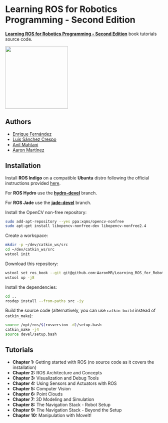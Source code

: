 # Learning ROS for Robotics Programming - Second Edition #

[**Learning ROS for Robotics Programming - Second Edition**](https://www.packtpub.com/hardware-and-creative/learning-ros-robotics-programming-%E2%80%93-second-edition) book tutorials source code.

<a href="https://www.packtpub.com/hardware-and-creative/learning-ros-robotics-programming-%E2%80%93-second-edition"><img src=https://www.packtpub.com/sites/default/files/7580OS_Learning%20ROS%20for%20Robotics%20Programming%20-%20Second%20Edition.jpg width=200/></a>

## Authors ##

* [Enrique Fernández](https://github.com/efernandez)
* [Luis Sánchez Crespo](https://github.com/LuisSC)
* [Anil Mahtani](https://github.com/Anilm3)
* [Aaron Martínez](https://github.com/AaronMR)

## Installation ##

Install **ROS Indigo** on a compatible **Ubuntu** distro following the official instructions provided [here](http://wiki.ros.org/hydro/Installation/Ubuntu).

For **ROS Hydro** use the [**hydro-devel**](https://github.com/AaronMR/Learning_ROS_for_Robotics_Programming_2nd_edition/tree/hydro-devel) branch.

For **ROS Jade** use the [**jade-devel**](https://github.com/AaronMR/Learning_ROS_for_Robotics_Programming_2nd_edition/tree/jade-devel) branch.

Install the OpenCV non-free repository:
``` bash
sudo add-apt-repository --yes ppa:xqms/opencv-nonfree
sudo apt-get install libopencv-nonfree-dev libopencv-nonfree2.4
```

Create a workspace:
``` bash
mkdir -p ~/dev/catkin_ws/src
cd ~/dev/catkin_ws/src
wstool init
```

Download this repository:
``` bash
wstool set ros_book --git git@github.com:AaronMR/Learning_ROS_for_Robotics_Programming_2nd_edition.git
wstool up -j8
```

Install the dependencies:
``` bash
cd ..
rosdep install --from-paths src -iy
```

Build the source code (alternatively, you can use `catkin build` instead of `catkin_make`):
``` bash
source /opt/ros/$(rosversion -d)/setup.bash
catkin_make -j4
source devel/setup.bash
```

## Tutorials ##

* **Chapter  1:** Getting started with ROS (no source code as it covers the installation)
* **Chapter  2:** ROS Architecture and Concepts
* **Chapter  3:** Visualization and Debug Tools
* **Chapter  4:** Using Sensors and Actuators with ROS
* **Chapter  5:** Computer Vision
* **Chapter  6:** Point Clouds
* **Chapter  7:** 3D Modeling and Simulation
* **Chapter  8:** The Navigation Stack - Robot Setup
* **Chapter  9:** The Navigation Stack - Beyond the Setup
* **Chapter 10:** Manipulation with MoveIt!
